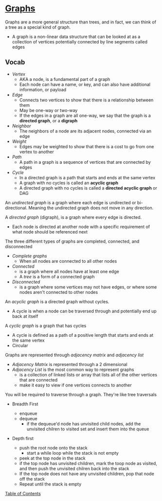 # [Graphs](https://codefellows.github.io/common_curriculum/data_structures_and_algorithms/Code_401/class-35/resources/graphs.html)

Graphs are a more general structure than trees, and in fact, we can think of a tree as a special kind of graph. 
- A graph is a non-linear data structure that can be looked at as a collection of vertices potentially connected by line segments called edges 

## Vocab
- _Vertex_
  - AKA a node, is a fundamental part of a graph
  - Each node can have a name, or key, and can also have additional information, or payload
- _Edge_
  - Connects two vertices to show that there is a relationship between them
  - May be one-way or two-way
  - If the edges in a graph are all one-way, we say that the graph is a **directed graph**, or a **digraph**
- _Neighbor_
  - The neighbors of a node are its adjacent nodes, connected via an edge
- _Weight_
  - Edges may be weighted to show that there is a cost to go from one vertex to another
- _Path_
  - A path in a graph is a sequence of vertices that are connected by edges
- _Cycle_
  - In a directed graph is a path that starts and ends at the same vertex
  - A graph with no cycles is called an **acyclic graph**
  - A directed graph with no cycles is called a **directed acyclic graph** or DAG

An _undirected graph_ is a graph where each edge is undirected or bi-directional. Meaning the undirected graph does not move in any direction.

A _directed graph_ (digraph), is a graph where every edge is directed. 
- Each node is directed at another node with a specific requirement of what node should be referenced next

The three different types of graphs are completed, connected, and disconnected
- _Complete graphs_
  - When all nodes are connected to all other nodes
- _Connected_
  - is a graph where all nodes have at least one edge
  - A _tree_ is a form of a connected graph
- _Disconnected_
  - is a graph where some vertices may not have edges, or where some nodes aren't connected to other nodes

An _acyclic graph_ is a directed graph without cycles.
- A cycle is when a node can be traversed through and potentially end up back at itself

A _cyclic graph_ is a graph that has cycles
- A cycle is defined as a path of a positive length that starts and ends at the same vertex
- Circular

Graphs are represented through _adjacency matrix_ and _adjacency list_
- _Adjacency Matrix_ is represented through a 2 dimensional
- _Adjacency List_ is the most common way to represent graphs
  - is a collection of linked lists or array that lists all of the other vertices that are connected
  - make it easy to view if one vertices connects to another

You will be required to traverse through a graph. They're like tree traversals 

- Breadth First
  - enqueue
  - dequeue
    - if the dequeue'd node has unvisited child nodes, add the unvisited chilren to visited set and insert them into the queue

- Depth first
  - push the root node onto the stack
    - start a while loop while the stack is not empty
  - peek at the top node in the stack
  - if the top node has unvisited children, mark the toop node as visited, and then push the unvisited chilren back into the stack
  - If the top node does not have any unvisited children, pop that node off the stack
  - Repeat until the stack is empty



[Table of Contents](../README.md)
